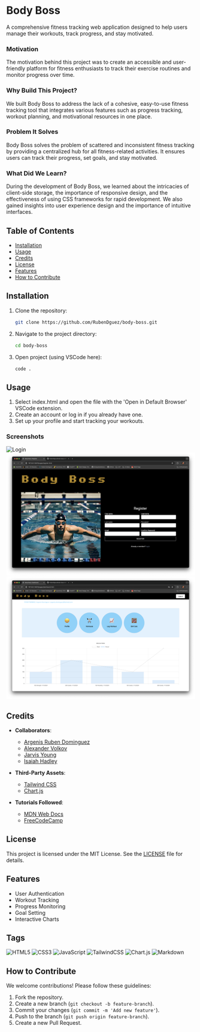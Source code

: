 # Body Boss

A comprehensive fitness tracking web application designed to help users manage their workouts, track progress, and stay motivated. 

### Motivation
The motivation behind this project was to create an accessible and user-friendly platform for fitness enthusiasts to track their exercise routines and monitor progress over time.

### Why Build This Project?
We built Body Boss to address the lack of a cohesive, easy-to-use fitness tracking tool that integrates various features such as progress tracking, workout planning, and motivational resources in one place.

### Problem It Solves
Body Boss solves the problem of scattered and inconsistent fitness tracking by providing a centralized hub for all fitness-related activities. It ensures users can track their progress, set goals, and stay motivated.

### What Did We Learn?
During the development of Body Boss, we learned about the intricacies of client-side storage, the importance of responsive design, and the effectiveness of using CSS frameworks for rapid development. We also gained insights into user experience design and the importance of intuitive interfaces.

## Table of Contents

- [Installation](#installation)
- [Usage](#usage)
- [Credits](#credits)
- [License](#license)
- [Features](#features)
- [How to Contribute](#how-to-contribute)

## Installation

1. Clone the repository:
    ```sh
    git clone https://github.com/RubenDguez/body-boss.git
    ```
2. Navigate to the project directory:
    ```sh
    cd body-boss
    ```
3. Open project (using VSCode here):
    ```sh
    code .
    ```

## Usage

1. Select index.html and open the file with the 'Open in Default Browser' VSCode extension.
2. Create an account or log in if you already have one.
3. Set up your profile and start tracking your workouts.

### Screenshots

![Login](assets/img/login.png)
![Register](assets/img/register.png)
![Home Page](assets/img/homepage.png)

## Credits

- **Collaborators**:
    - [Argenis Ruben Dominguez](https://github.com/RubenDguez)
    - [Alexander Volkov](https://github.com/sashamolotovs7)
    - [Jarvis Young](https://github.com/Jarvisyoung24)
    - [Isaiah Hadley](https://github.com/ilhadley)

- **Third-Party Assets**:
    - [Tailwind CSS](https://tailwindcss.com/)
    - [Chart.js](https://www.chartjs.org/)

- **Tutorials Followed**:
    - [MDN Web Docs](https://developer.mozilla.org/)
    - [FreeCodeCamp](https://www.freecodecamp.org/)

## License

This project is licensed under the MIT License. See the [LICENSE](LICENSE) file for details.

## Features

- User Authentication
- Workout Tracking
- Progress Monitoring
- Goal Setting
- Interactive Charts

## Tags

![HTML5](https://img.shields.io/badge/html5-%23E34F26.svg?style=for-the-badge&logo=html5&logoColor=white)
![CSS3](https://img.shields.io/badge/css3-%231572B6.svg?style=for-the-badge&logo=css3&logoColor=white)
![JavaScript](https://img.shields.io/badge/javascript-%23323330.svg?style=for-the-badge&logo=javascript&logoColor=%23F7DF1E)
![TailwindCSS](https://img.shields.io/badge/tailwindcss-%2338B2AC.svg?style=for-the-badge&logo=tailwind-css&logoColor=white)
![Chart.js](https://img.shields.io/badge/chart.js-F5788D.svg?style=for-the-badge&logo=chart.js&logoColor=white)
![Markdown](https://img.shields.io/badge/markdown-%23000000.svg?style=for-the-badge&logo=markdown&logoColor=white)

## How to Contribute

We welcome contributions! Please follow these guidelines:

1. Fork the repository.
2. Create a new branch (`git checkout -b feature-branch`).
3. Commit your changes (`git commit -m 'Add new feature'`).
4. Push to the branch (`git push origin feature-branch`).
5. Create a new Pull Request.
